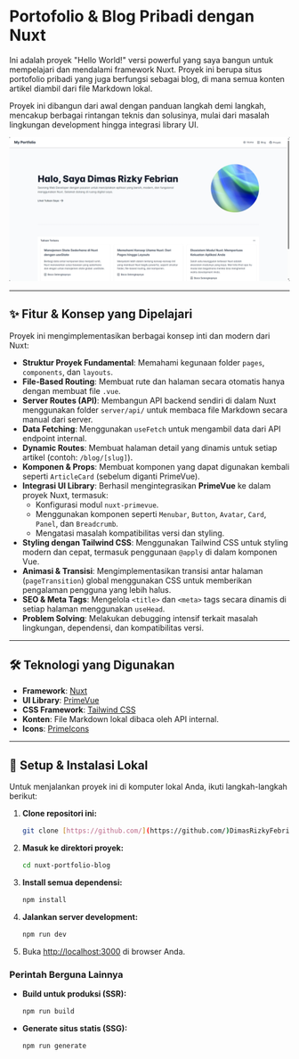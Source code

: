 # Portofolio & Blog Pribadi dengan Nuxt

Ini adalah proyek "Hello World!" versi powerful yang saya bangun untuk mempelajari dan mendalami framework Nuxt. Proyek ini berupa situs portofolio pribadi yang juga berfungsi sebagai blog, di mana semua konten artikel diambil dari file Markdown lokal.

Proyek ini dibangun dari awal dengan panduan langkah demi langkah, mencakup berbagai rintangan teknis dan solusinya, mulai dari masalah lingkungan development hingga integrasi library UI.

![Screenshot Halaman Utama Proyek](./docs/images/homepage-preview.png)

---

## ✨ Fitur & Konsep yang Dipelajari

Proyek ini mengimplementasikan berbagai konsep inti dan modern dari Nuxt:

- **Struktur Proyek Fundamental**: Memahami kegunaan folder `pages`, `components`, dan `layouts`.
- **File-Based Routing**: Membuat rute dan halaman secara otomatis hanya dengan membuat file `.vue`.
- **Server Routes (API)**: Membangun API backend sendiri di dalam Nuxt menggunakan folder `server/api/` untuk membaca file Markdown secara manual dari server.
- **Data Fetching**: Menggunakan `useFetch` untuk mengambil data dari API endpoint internal.
- **Dynamic Routes**: Membuat halaman detail yang dinamis untuk setiap artikel (contoh: `/blog/[slug]`).
- **Komponen & Props**: Membuat komponen yang dapat digunakan kembali seperti `ArticleCard` (sebelum diganti PrimeVue).
- **Integrasi UI Library**: Berhasil mengintegrasikan **PrimeVue** ke dalam proyek Nuxt, termasuk:
  - Konfigurasi modul `nuxt-primevue`.
  - Menggunakan komponen seperti `Menubar`, `Button`, `Avatar`, `Card`, `Panel`, dan `Breadcrumb`.
  - Mengatasi masalah kompatibilitas versi dan styling.
- **Styling dengan Tailwind CSS**: Menggunakan Tailwind CSS untuk styling modern dan cepat, termasuk penggunaan `@apply` di dalam komponen Vue.
- **Animasi & Transisi**: Mengimplementasikan transisi antar halaman (`pageTransition`) global menggunakan CSS untuk memberikan pengalaman pengguna yang lebih halus.
- **SEO & Meta Tags**: Mengelola `<title>` dan `<meta>` tags secara dinamis di setiap halaman menggunakan `useHead`.
- **Problem Solving**: Melakukan debugging intensif terkait masalah lingkungan, dependensi, dan kompatibilitas versi.

---

## 🛠️ Teknologi yang Digunakan

- **Framework**: [Nuxt](https://nuxt.com/)
- **UI Library**: [PrimeVue](https://primevue.org/)
- **CSS Framework**: [Tailwind CSS](https://tailwindcss.com/)
- **Konten**: File Markdown lokal dibaca oleh API internal.
- **Icons**: [PrimeIcons](https://primeflex.org/primeicons)

---

## 🚀 Setup & Instalasi Lokal

Untuk menjalankan proyek ini di komputer lokal Anda, ikuti langkah-langkah berikut:

1.  **Clone repositori ini:**

    ```bash
    git clone [https://github.com/](https://github.com/)DimasRizkyFebrian/nuxt-portfolio-blog.git
    ```

2.  **Masuk ke direktori proyek:**

    ```bash
    cd nuxt-portfolio-blog
    ```

3.  **Install semua dependensi:**

    ```bash
    npm install
    ```

4.  **Jalankan server development:**

    ```bash
    npm run dev
    ```

5.  Buka [http://localhost:3000](http://localhost:3000) di browser Anda.

### Perintah Berguna Lainnya

- **Build untuk produksi (SSR):**

  ```bash
  npm run build
  ```

- **Generate situs statis (SSG):**
  ```bash
  npm run generate
  ```
